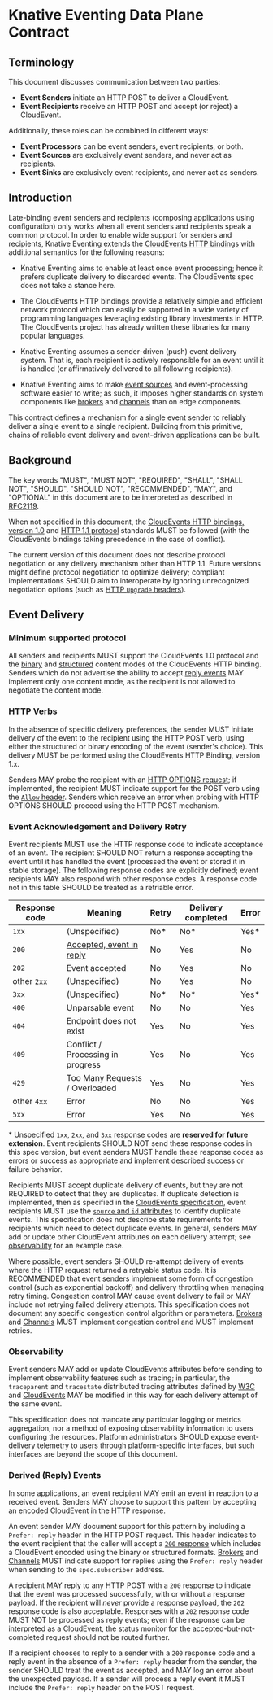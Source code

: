 # Knative Eventing Data Plane Contract

## Terminology

This document discusses communication between two parties:

- **Event Senders** initiate an HTTP POST to deliver a CloudEvent.
- **Event Recipients** receive an HTTP POST and accept (or reject) a CloudEvent.

Additionally, these roles can be combined in different ways:

- **Event Processors** can be event senders, event recipients, or both.
- **Event Sources** are exclusively event senders, and never act as recipients.
- **Event Sinks** are exclusively event recipients, and never act as senders.

## Introduction

Late-binding event senders and recipients (composing applications using
configuration) only works when all event senders and recipients speak a common
protocol. In order to enable wide support for senders and recipients, Knative
Eventing extends the
[CloudEvents HTTP bindings](https://github.com/cloudevents/spec/blob/v1.0.1/http-protocol-binding.md)
with additional semantics for the following reasons:

- Knative Eventing aims to enable at least once event processing; hence it
  prefers duplicate delivery to discarded events. The CloudEvents spec does not
  take a stance here.

- The CloudEvents HTTP bindings provide a relatively simple and efficient
  network protocol which can easily be supported in a wide variety of
  programming languages leveraging existing library investments in HTTP. The
  CloudEvents project has already written these libraries for many popular
  languages.

- Knative Eventing assumes a sender-driven (push) event delivery system. That
  is, each recipient is actively responsible for an event until it is handled
  (or affirmatively delivered to all following recipients).

- Knative Eventing aims to make [event sources](./overview.md#event-source) and
  event-processing software easier to write; as such, it imposes higher
  standards on system components like [brokers](./overview.md#broker) and
  [channels](./overview.md#channel) than on edge components.

This contract defines a mechanism for a single event sender to reliably deliver
a single event to a single recipient. Building from this primitive, chains of
reliable event delivery and event-driven applications can be built.

## Background

The key words "MUST", "MUST NOT", "REQUIRED", "SHALL", "SHALL NOT", "SHOULD",
"SHOULD NOT", "RECOMMENDED", "MAY", and "OPTIONAL" in this document are to be
interpreted as described in
[RFC2119](https://datatracker.ietf.org/doc/html/rfc2119).

When not specified in this document, the
[CloudEvents HTTP bindings, version 1.0](https://github.com/cloudevents/spec/blob/v1.0.1/http-protocol-binding.md)
and [HTTP 1.1 protocol](https://tools.ietf.org/html/rfc7230) standards MUST be
followed (with the CloudEvents bindings taking precedence in the case of
conflict).

The current version of this document does not describe protocol negotiation or
any delivery mechanism other than HTTP 1.1. Future versions might define
protocol negotiation to optimize delivery; compliant implementations SHOULD aim
to interoperate by ignoring unrecognized negotiation options (such as
[HTTP `Upgrade` headers](https://datatracker.ietf.org/doc/html/rfc7230#section-6.7)).

## Event Delivery

### Minimum supported protocol

All senders and recipients MUST support the CloudEvents 1.0 protocol and the
[binary](https://github.com/cloudevents/spec/blob/v1.0.1/http-protocol-binding.md#31-binary-content-mode)
and
[structured](https://github.com/cloudevents/spec/blob/v1.0.1/http-protocol-binding.md#32-structured-content-mode)
content modes of the CloudEvents HTTP binding. Senders which do not advertise
the ability to accept [reply events](#derived-reply-events) MAY implement only
one content mode, as the recipient is not allowed to negotiate the content mode.

### HTTP Verbs

In the absence of specific delivery preferences, the sender MUST initiate
delivery of the event to the recipient using the HTTP POST verb, using either
the structured or binary encoding of the event (sender's choice). This delivery
MUST be performed using the CloudEvents HTTP Binding, version 1.x.

Senders MAY probe the recipient with an
[HTTP OPTIONS request](https://tools.ietf.org/html/rfc7231#section-4.3.7); if
implemented, the recipient MUST indicate support for the POST verb using the
[`Allow` header](https://tools.ietf.org/html/rfc7231#section-7.4.1). Senders
which receive an error when probing with HTTP OPTIONS SHOULD proceed using the
HTTP POST mechanism.

### Event Acknowledgement and Delivery Retry

Event recipients MUST use the HTTP response code to indicate acceptance of an
event. The recipient SHOULD NOT return a response accepting the event until it
has handled the event (processed the event or stored it in stable storage). The
following response codes are explicitly defined; event recipients MAY also
respond with other response codes. A response code not in this table SHOULD be
treated as a retriable error.

| Response code | Meaning                                           | Retry | Delivery completed | Error |
| ------------- | ------------------------------------------------- | ----- | ------------------ | ----- |
| `1xx`         | (Unspecified)                                     | No\*  | No\*               | Yes\* |
| `200`         | [Accepted, event in reply](#derived-reply-events) | No    | Yes                | No    |
| `202`         | Event accepted                                    | No    | Yes                | No    |
| other `2xx`   | (Unspecified)                                     | No    | Yes                | No    |
| `3xx`         | (Unspecified)                                     | No\*  | No\*               | Yes\* |
| `400`         | Unparsable event                                  | No    | No                 | Yes   |
| `404`         | Endpoint does not exist                           | Yes   | No                 | Yes   |
| `409`         | Conflict / Processing in progress                 | Yes   | No                 | Yes   |
| `429`         | Too Many Requests / Overloaded                    | Yes   | No                 | Yes   |
| other `4xx`   | Error                                             | No    | No                 | Yes   |
| `5xx`         | Error                                             | Yes   | No                 | Yes   |

\* Unspecified `1xx`, `2xx`, and `3xx` response codes are **reserved for future
extension**. Event recipients SHOULD NOT send these response codes in this spec
version, but event senders MUST handle these response codes as errors or success
as appropriate and implement described success or failure behavior.

Recipients MUST accept duplicate delivery of events, but they are not REQUIRED
to detect that they are duplicates. If duplicate detection is implemented, then
as specified in the
[CloudEvents specification](https://github.com/cloudevents/spec/blob/v1.0.1/primer.md#id),
event recipients MUST use the
[`source` and `id` attributes](https://github.com/cloudevents/spec/blob/v1.0.1/spec.md#required-attributes)
to identify duplicate events. This specification does not describe state
requirements for recipients which need to detect duplicate events. In general,
senders MAY add or update other CloudEvent attributes on each delivery attempt;
see [observability](#observability) for an example case.

Where possible, event senders SHOULD re-attempt delivery of events where the
HTTP request returned a retryable status code. It is RECOMMENDED that event
senders implement some form of congestion control (such as exponential backoff)
and delivery throttling when managing retry timing. Congestion control MAY cause
event delivery to fail or MAY include not retrying failed delivery attempts.
This specification does not document any specific congestion control algorithm
or parameters. [Brokers](./overview.md#broker) and
[Channels](./overview.md#channel) MUST implement congestion control and MUST
implement retries.

### Observability

Event senders MAY add or update CloudEvents attributes before sending to
implement observability features such as tracing; in particular, the
`traceparent` and `tracestate` distributed tracing attributes defined by
[W3C](https://www.w3.org/TR/trace-context/) and
[CloudEvents](https://github.com/cloudevents/spec/blob/v1.0/extensions/distributed-tracing.md)
MAY be modified in this way for each delivery attempt of the same event.

This specification does not mandate any particular logging or metrics
aggregation, nor a method of exposing observability information to users
configuring the resources. Platform administrators SHOULD expose event-delivery
telemetry to users through platform-specific interfaces, but such interfaces are
beyond the scope of this document.

### Derived (Reply) Events

In some applications, an event recipient MAY emit an event in reaction to a
received event. Senders MAY choose to support this pattern by accepting an
encoded CloudEvent in the HTTP response.

An event sender MAY document support for this pattern by including a
`Prefer: reply` header in the HTTP POST request. This header indicates to the
event recipient that the caller will accept a
[`200` response](#event-acknowledgement-and-repeat-delivery) which includes a
CloudEvent encoded using the binary or structured formats.
[Brokers](./overview.md#broker) and [Channels](./overview.md#channel) MUST
indicate support for replies using the `Prefer: reply` header when sending to
the `spec.subscriber` address.

A recipient MAY reply to any HTTP POST with a `200` response to indicate that
the event was processed successfully, with or without a response payload. If the
recipient will _never_ provide a response payload, the `202` response code is
also acceptable. Responses with a `202` response code MUST NOT be processed as
reply events; even if the response can be interpreted as a CloudEvent, the
status monitor for the accepted-but-not-completed request should not be routed
further.

If a recipient chooses to reply to a sender with a `200` response code and a
reply event in the absence of a `Prefer: reply` header from the sender, the
sender SHOULD treat the event as accepted, and MAY log an error about the
unexpected payload. If a sender will process a reply event it MUST include the
`Prefer: reply` header on the POST request.
